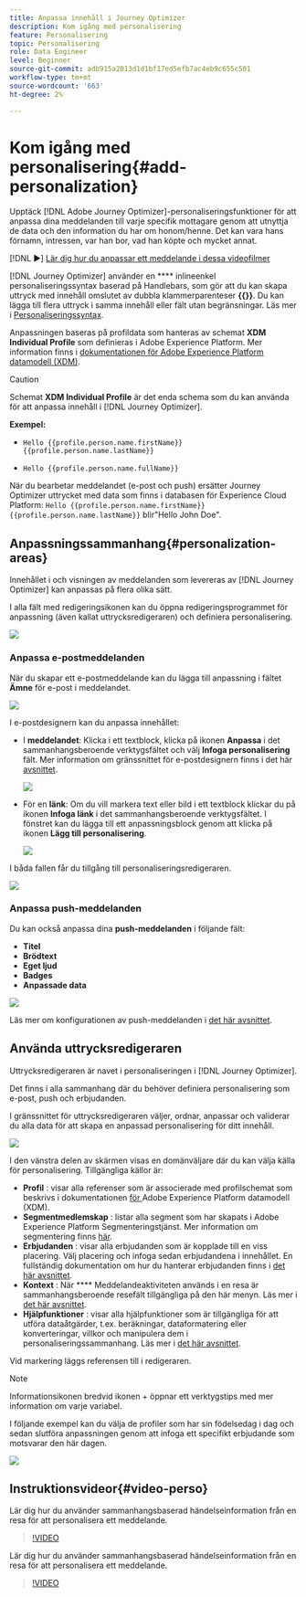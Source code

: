 ```yaml
---
title: Anpassa innehåll i Journey Optimizer
description: Kom igång med personalisering
feature: Personalisering
topic: Personalisering
role: Data Engineer
level: Beginner
source-git-commit: adb915a2013d1d1bf17ed5efb7ac4eb9c655c501
workflow-type: tm+mt
source-wordcount: '663'
ht-degree: 2%

---
```


# Kom igång med personalisering{#add-personalization}

Upptäck [!DNL Adobe Journey Optimizer]-personaliseringsfunktioner för att anpassa dina meddelanden till varje specifik mottagare genom att utnyttja de data och den information du har om honom/henne. Det kan vara hans förnamn, intressen, var han bor, vad han köpte och mycket annat.

[!DNL :arrow_forward:] [Lär dig hur du anpassar ett meddelande i dessa videofilmer](#video-perso)

[!DNL Journey Optimizer] använder en  **** inlineenkel personaliseringssyntax baserad på Handlebars, som gör att du kan skapa uttryck med innehåll omslutet av dubbla klammerparenteser **{{}}**. Du kan lägga till flera uttryck i samma innehåll eller fält utan begränsningar. Läs mer i [Personaliseringssyntax](personalization-syntax.md).

Anpassningen baseras på profildata som hanteras av schemat **XDM Individual Profile** som definieras i Adobe Experience Platform. Mer information finns i [dokumentationen för Adobe Experience Platform datamodell (XDM)](https://experienceleague.adobe.com/docs/experience-platform/xdm/home.html?lang=sv).

>[!CAUTION]
>Schemat **XDM Individual Profile** är det enda schema som du kan använda för att anpassa innehåll i [!DNL Journey Optimizer].

**Exempel:**

* `Hello {{profile.person.name.firstName}} {{profile.person.name.lastName}}`

* `Hello {{profile.person.name.fullName}}`

När du bearbetar meddelandet (e-post och push) ersätter Journey Optimizer uttrycket med data som finns i databasen för Experience Cloud Platform:  `Hello {{profile.person.name.firstName}} {{profile.person.name.lastName}}` blir&quot;Hello John Doe&quot;.


## Anpassningssammanhang{#personalization-areas}

Innehållet i och visningen av meddelanden som levereras av [!DNL Journey Optimizer] kan anpassas på flera olika sätt.

I alla fält med redigeringsikonen kan du öppna redigeringsprogrammet för anpassning (även kallat uttrycksredigeraren) och definiera personalisering.

![](assets/perso_icon.png)

### Anpassa e-postmeddelanden

När du skapar ett e-postmeddelande kan du lägga till anpassning i fältet **Ämne** för e-post i meddelandet.

![](assets/perso_subject.png)

I e-postdesignern kan du anpassa innehållet:

* I **meddelandet**: Klicka i ett textblock, klicka på ikonen **Anpassa** i det sammanhangsberoende verktygsfältet och välj **Infoga personalisering** fält. Mer information om gränssnittet för e-postdesignern finns i det här [avsnittet](../design-emails.md).

   ![](assets/perso_insert.png)

* För en **länk**: Om du vill markera text eller bild i ett textblock klickar du på ikonen **Infoga länk** i det sammanhangsberoende verktygsfältet. I fönstret kan du lägga till ett anpassningsblock genom att klicka på ikonen **Lägg till personalisering**.

   ![](assets/perso_link.png)

I båda fallen får du tillgång till personaliseringsredigeraren.

![](assets/perso_ee.png)


### Anpassa push-meddelanden

Du kan också anpassa dina **push-meddelanden** i följande fält:

* **Titel**
* **Brödtext**
* **Eget ljud**
* **Badges**
* **Anpassade data**

![](assets/perso_push.png)

Läs mer om konfigurationen av push-meddelanden i [det här avsnittet](../push-gs.md).

## Använda uttrycksredigeraren

Uttrycksredigeraren är navet i personaliseringen i [!DNL Journey Optimizer].

Det finns i alla sammanhang där du behöver definiera personalisering som e-post, push och erbjudanden.

I gränssnittet för uttrycksredigeraren väljer, ordnar, anpassar och validerar du alla data för att skapa en anpassad personalisering för ditt innehåll.

![](assets/perso_ee1.png)

I den vänstra delen av skärmen visas en domänväljare där du kan välja källa för personalisering. Tillgängliga källor är:

* **Profil** : visar alla referenser som är associerade med profilschemat som beskrivs i dokumentationen [ för ](https://experienceleague.adobe.com/docs/experience-platform/xdm/home.html)Adobe Experience Platform datamodell (XDM).
* **Segmentmedlemskap** : listar alla segment som har skapats i Adobe Experience Platform Segmenteringstjänst. Mer information om segmentering finns [här](https://experienceleague.adobe.com/docs/experience-platform/segmentation/home.html?lang=en).
* **Erbjudanden** : visar alla erbjudanden som är kopplade till en viss placering. Välj placering och infoga sedan erbjudandena i innehållet. En fullständig dokumentation om hur du hanterar erbjudanden finns i [det här avsnittet](../deliver-personalized-offers.md).
* **Kontext** : När  **** Meddelandeaktiviteten används i en resa är sammanhangsberoende resefält tillgängliga på den här menyn. Läs mer i [det här avsnittet](personalization-use-case.md).
* **Hjälpfunktioner** : visar alla hjälpfunktioner som är tillgängliga för att utföra dataåtgärder, t.ex. beräkningar, dataformatering eller konverteringar, villkor och manipulera dem i personaliseringssammanhang. Läs mer i [det här avsnittet](functions/functions.md).

Vid markering läggs referensen till i redigeraren.

>[!NOTE]
>
>Informationsikonen bredvid ikonen + öppnar ett verktygstips med mer information om varje variabel.

I följande exempel kan du välja de profiler som har sin födelsedag i dag och sedan slutföra anpassningen genom att infoga ett specifikt erbjudande som motsvarar den här dagen.

![](assets/perso_ee2.png)

## Instruktionsvideor{#video-perso}

Lär dig hur du använder sammanhangsbaserad händelseinformation från en resa för att personalisera ett meddelande.

>[!VIDEO](https://video.tv.adobe.com/v/334165?quality=12)

Lär dig hur du använder sammanhangsbaserad händelseinformation från en resa för att personalisera ett meddelande.

>[!VIDEO](https://video.tv.adobe.com/v/334078?quality=12)
